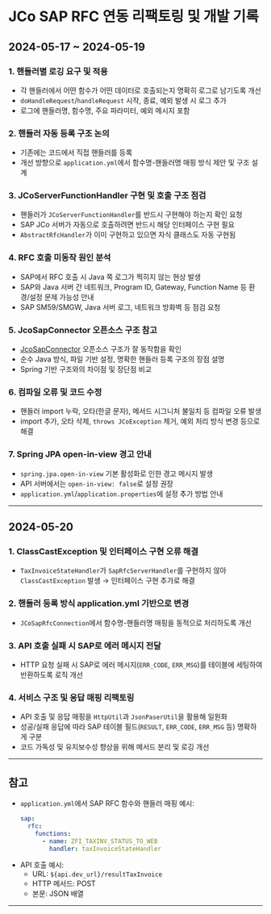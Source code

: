 # JCo SAP RFC 연동 리팩토링 및 개발 기록

## 2024-05-17 ~ 2024-05-19

### 1. 핸들러별 로깅 요구 및 적용
- 각 핸들러에서 어떤 함수가 어떤 데이터로 호출되는지 명확히 로그로 남기도록 개선
- `doHandleRequest`/`handleRequest` 시작, 종료, 예외 발생 시 로그 추가
- 로그에 핸들러명, 함수명, 주요 파라미터, 예외 메시지 포함

### 2. 핸들러 자동 등록 구조 논의
- 기존에는 코드에서 직접 핸들러를 등록
- 개선 방향으로 `application.yml`에서 함수명-핸들러명 매핑 방식 제안 및 구조 설계

### 3. JCoServerFunctionHandler 구현 및 호출 구조 점검
- 핸들러가 `JCoServerFunctionHandler`를 반드시 구현해야 하는지 확인 요청
- SAP JCo 서버가 자동으로 호출하려면 반드시 해당 인터페이스 구현 필요
- `AbstractRfcHandler`가 이미 구현하고 있으면 자식 클래스도 자동 구현됨

### 4. RFC 호출 미동작 원인 분석
- SAP에서 RFC 호출 시 Java 쪽 로그가 찍히지 않는 현상 발생
- SAP와 Java 서버 간 네트워크, Program ID, Gateway, Function Name 등 환경/설정 문제 가능성 안내
- SAP SM59/SMGW, Java 서버 로그, 네트워크 방화벽 등 점검 요청

### 5. JcoSapConnector 오픈소스 구조 참고
- [JcoSapConnector](https://github.com/minya8703/JcoSapConnector.git) 오픈소스 구조가 잘 동작함을 확인
- 순수 Java 방식, 파일 기반 설정, 명확한 핸들러 등록 구조의 장점 설명
- Spring 기반 구조와의 차이점 및 장단점 비교

### 6. 컴파일 오류 및 코드 수정
- 핸들러 import 누락, 오타(한글 문자), 메서드 시그니처 불일치 등 컴파일 오류 발생
- import 추가, 오타 삭제, `throws JCoException` 제거, 예외 처리 방식 변경 등으로 해결

### 7. Spring JPA open-in-view 경고 안내
- `spring.jpa.open-in-view` 기본 활성화로 인한 경고 메시지 발생
- API 서버에서는 `open-in-view: false`로 설정 권장
- `application.yml`/`application.properties`에 설정 추가 방법 안내

---

## 2024-05-20

### 1. ClassCastException 및 인터페이스 구현 오류 해결
- `TaxInvoiceStateHandler`가 `SapRfcServerHandler`를 구현하지 않아 `ClassCastException` 발생 → 인터페이스 구현 추가로 해결

### 2. 핸들러 등록 방식 application.yml 기반으로 변경
- `JCoSapRfcConnection`에서 함수명-핸들러명 매핑을 동적으로 처리하도록 개선

### 3. API 호출 실패 시 SAP로 에러 메시지 전달
- HTTP 요청 실패 시 SAP로 에러 메시지(`ERR_CODE`, `ERR_MSG`)를 테이블에 세팅하여 반환하도록 로직 개선

### 4. 서비스 구조 및 응답 매핑 리팩토링
- API 호출 및 응답 매핑을 `HttpUtil`과 `JsonPaserUtil`을 활용해 일원화
- 성공/실패 응답에 따라 SAP 테이블 필드(`RESULT`, `ERR_CODE`, `ERR_MSG` 등) 명확하게 구분
- 코드 가독성 및 유지보수성 향상을 위해 메서드 분리 및 로깅 개선

---

## 참고
- `application.yml`에서 SAP RFC 함수와 핸들러 매핑 예시:
  ```yaml
  sap:
    rfc:
      functions:
        - name: ZFI_TAXINV_STATUS_TO_WEB
          handler: taxInvoiceStateHandler
  ```
- API 호출 예시:
  - URL: `${api.dev_url}/resultTaxInvoice`
  - HTTP 메서드: POST
  - 본문: JSON 배열

--- 
